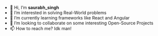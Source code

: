 - 👋 Hi, I’m **saurabh_singh**
- 👀 I’m interested in solving Real-World problems
- 🌱 I’m currently learning frameworks like React and Angular
- 💞️ I’m looking to collaborate on some interesting Open-Source Projects
- 📫 How to reach me? Idk man!

<!---
shaw1331/shaw1331 is a ✨ special ✨ repository because its `README.md` (this file) appears on your GitHub profile.
You can click the Preview link to take a look at your changes.
--->
